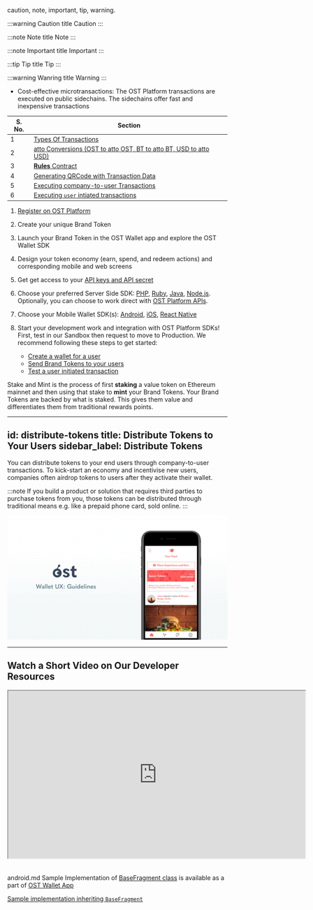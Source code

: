 caution, note, important, tip, warning.

:::warning Caution title
Caution
:::

:::note Note title
Note
:::

:::note Important title
Important
:::

:::tip Tip title
Tip
:::

:::warning Wanring title
Warning
:::

* Cost-effective microtransactions: The OST Platform transactions are executed on public sidechains. The sidechains offer fast and inexpensive transactions

| S. No. | Section  |
|---|---|
| 1  | [Types Of Transactions](#types-of-transactions)  |
| 2  | [atto Conversions (OST to atto OST, BT to atto BT, USD to atto USD)](#conversions-to-atto)  |
| 3  | [**Rules** Contract](#rules-contract)  |
| 4  | [Generating QRCode with Transaction Data](#generating-qrcode-with-transaction-data)  |
| 5  | [Executing company-to-user Transactions](#executing-company-to-user-transactions)  |
| 6  | [Executing `user` intiated transactions](#executing-user-initiated-transactions) |


1. [Register on OST Platform](https://platform.ost.com/sign-up)

2. Create your unique Brand Token

3. Launch your Brand Token in the OST Wallet app and explore the OST Wallet SDK

4. Design your token economy (earn, spend, and redeem actions) and corresponding mobile and web screens

5. Get get access to your [API keys and API secret](https://platform.ost.com/testnet/developer)

6. Choose your preferred Server Side SDK: [PHP](/platform/docs/sdk/server-side-sdks/php/), [Ruby](/platform/docs/sdk/server-side-sdks/ruby/), [Java](/platform/docs/sdk/server-side-sdks/java/), [Node.js](/platform/docs/sdk/server-side-sdks/nodejs/). Optionally, you can choose to work direct with [OST Platform APIs](/platform/docs/api).

7. Choose your Mobile Wallet SDK(s): [Android](/platform/docs/sdk/mobile-wallet-sdks/android/), [iOS](/platform/docs/sdk/mobile-wallet-sdks/iOS), [React Native](/platform/docs/sdk/mobile-wallet-sdks/react-native/)

8. Start your development work and integration with OST Platform SDKs! First, test in our Sandbox then request to move to Production. We recommend following these steps to get started:
    * [Create a wallet for a user](/platform/docs/1-create)
    * [Send Brand Tokens to your users](/platform/docs/guides/execute-transactions/#executing-company-to-user-transactions)
    * [Test a user initiated transaction](/platform/docs/guides/execute-transactions/#executing-user-intiated-transactions-in-web)


Stake and Mint is the process of first **staking** a value token on Ethereum mainnet and then using that stake to **mint** your Brand Tokens. Your Brand Tokens are backed by what is staked. This gives them value and differentiates them from traditional rewards points.

---
id: distribute-tokens
title: Distribute Tokens to Your Users
sidebar_label: Distribute Tokens
---

You can distribute tokens to your end users through company-to-user transactions. To kick-start an economy and incentivise new users, companies often airdrop tokens to users after they activate their wallet.

:::note 
If you build a product  or solution that requires third parties to purchase tokens from you, those tokens can be distributed through traditional means e.g. like a prepaid phone card, sold online.
:::

![UX Guide Title](/platform/docs/assets/wallet-ux-guide/Wallet-UX-Guidelines-Hero.jpg)

<hr>

## Watch a Short Video on Our Developer Resources

<div align="center">
    <iframe width="680" height="384"
        src="https://www.youtube.com/embed/AUgBHPDkYnU">
    </iframe>
</div>
<br>

android.md
Sample Implementation of [BaseFragment class](https://github.com/ostdotcom/ost-wallet-sdk-android/tree/develop/ostwalletsrc/main/java/ost/com/sampleostsdkapplication/fragments/BaseFragment.java) is available as a part of [OST Wallet App ](https://github.com/ostdotcom/ost-wallet-sdk-android/tree/develop/ostwallet)

[Sample implementation inheriting `BaseFragment`](https://github.com/ostdotcom/ost-wallet-sdk-android/blob/release-2.0/app/src/main/java/ost/com/sampleostsdkapplication/fragments/LoginFragment.java)


